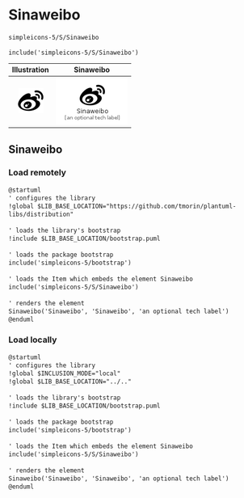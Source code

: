# Sinaweibo


```text
simpleicons-5/S/Sinaweibo
```

```text
include('simpleicons-5/S/Sinaweibo')
```



| Illustration | Sinaweibo |
| :---: | :---: |
| ![illustration for Illustration](../../simpleicons-5/S/Sinaweibo.png) | ![illustration for Sinaweibo](../../simpleicons-5/S/Sinaweibo.Local.png) |




## Sinaweibo

### Load remotely
```plantuml
@startuml
' configures the library
!global $LIB_BASE_LOCATION="https://github.com/tmorin/plantuml-libs/distribution"

' loads the library's bootstrap
!include $LIB_BASE_LOCATION/bootstrap.puml

' loads the package bootstrap
include('simpleicons-5/bootstrap')

' loads the Item which embeds the element Sinaweibo
include('simpleicons-5/S/Sinaweibo')

' renders the element
Sinaweibo('Sinaweibo', 'Sinaweibo', 'an optional tech label')
@enduml
```

### Load locally
```plantuml
@startuml
' configures the library
!global $INCLUSION_MODE="local"
!global $LIB_BASE_LOCATION="../.."

' loads the library's bootstrap
!include $LIB_BASE_LOCATION/bootstrap.puml

' loads the package bootstrap
include('simpleicons-5/bootstrap')

' loads the Item which embeds the element Sinaweibo
include('simpleicons-5/S/Sinaweibo')

' renders the element
Sinaweibo('Sinaweibo', 'Sinaweibo', 'an optional tech label')
@enduml
```

